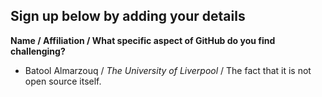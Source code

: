 ## Sign up below by adding your details

**Name / Affiliation / What specific aspect of GitHub do you find challenging?**

- Batool Almarzouq / *The University of Liverpool* / The fact that it is not open source itself.
